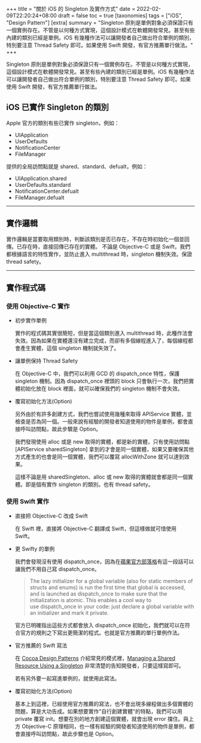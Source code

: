 +++
title = "關於 iOS 的 Singleton 及實作方式"
date = 2022-02-09T22:20:24+08:00
draft = false
toc = true
[taxonomies]
tags = ["iOS", "Design Pattern"]
[extra]
summary = "Singleton 原則是單例對象必須保證只有一個實例存在。不管是以何種方式實現，這個設計模式在軟體開發常見。甚至有些內建的類別已經是單例。iOS 有幾種作法可以讓開發者自己做出符合單例的類別，特別要注意 Thread Safety 即可。如果使用 Swift 開發，有官方推薦單行做法。"
+++

<!-- more -->

Singleton 原則是單例對象必須保證只有一個實例存在。不管是以何種方式實現，這個設計模式在軟體開發常見。甚至有些內建的類別已經是單例。iOS 有幾種作法可以讓開發者自己做出符合單例的類別，特別要注意 Thread Safety 即可。如果使用 Swift 開發，有官方推薦單行做法。


## iOS 已實作 Singleton 的類別

Apple 官方的類別有些已實作 singleton，例如：

- UIApplication
- UserDefaults
- NotificationCenter
- FileManager

提供的全局訪問點就是 shared、standard、defualt，例如：

- UIApplication.shared
- UserDefaults.standard
- NotificationCenter.defualt
- FileManager.defualt

---

## 實作邏輯

實作邏輯是當要取用類別時，判斷該類別是否已存在，不存在時初始化一個並回傳。已存在時，直接回傳已存在的實體。
不論是 Objective-C 或是 Swift，我們都根據語言的特性實作，並防止進入 multithread 時，singleton 機制失效。保證 thread safety。

---

## 實作程式碼
### 使用 Objective-C 實作

- 初步實作單例

    實作的程式碼其實很簡短，但是當這個類別進入 multithread 時，此種作法會失效。因為如果在實體還沒有建立完成，而卻有多個線程進入了，每個線程都會產生實體，這個 singleton 機制就失效了。 
    <script src="https://gist.github.com/KennC/7c20483051029c24e07a81c312a7fa7a.js"></script>
- 讓單例保持 Thread Safety

    在 Objective-C 中，我們可以利用 GCD 的 dispatch_once 特性，保護 singleton 機制。因為 dispatch_once 裡頭的 block 只會執行一次，我們把實體初始化放在 block 裡面，就可以確保我們的 singleton 機制不會失效。 
    <script src="https://gist.github.com/KennC/749da1537d59fd8e2b32efd7a502851c.js"></script>

- 覆寫初始化方法(Option)

    另外由於有許多創建方式，我們也嘗試使用幾種來取得 APIService 實體，並檢查是否為同一個。一般來說有經驗的開發者知道使用的物件是單例，都會直接呼叫訪問點，故此步驟是 Option。
    <script src="https://gist.github.com/KennC/c6663fe3a95a5e8bbb6b02b15c198aee.js"></script>

    我們發現使用 alloc 或是 new 取得的實體，都是新的實體，只有使用訪問點 [APIService sharedSingleton] 拿到的才會是同一個實體，如果又要確保其他方式產生的也會是同一個實體，我們可以覆寫 allocWithZone 就可以達到效果。
    <script src="https://gist.github.com/KennC/8036df6d93898931b1cb9877f1501d24.js"></script>

    這樣不論是用 sharedSingleton、alloc 或 new 取得的實體就會都是同一個實體。即是個有實作 singleton 的類別。也有 thread safety。

### 使用 Swift 實作

- 直接把 Objective-C 改成 Swift

    在 Swift 裡，直接將 Objective-C 翻譯成 Swift，但這樣做就可惜使用 Swift。
    <script src="https://gist.github.com/KennC/8c6e032bc97cf9cde6d45b4dfb2d59cc.js"></script>

- 更 Swifty 的單例
    <script src="https://gist.github.com/KennC/06a476ea732ace6872b840a3e5681c23.js"></script>
    我們會發現沒有使用 dispatch_once，因為在[蘋果官方部落格](https://developer.apple.com/swift/blog/?id=7)有這一段話可以讓我們不用自己寫 dispatch_once。
    > The lazy initializer for a global variable (also for static members of structs and enums) is run the first time that global is accessed, and is launched as dispatch_once to make sure that the initialization is atomic. This enables a cool way to use dispatch_once in your code: just declare a global variable with an initializer and mark it private.

    官方已明確指出這些方式都會放入 dispatch_once 初始化，我們就可以在符合官方的規則之下寫出更簡潔的程式。也就是官方推薦的單行單例作法。

- 官方推薦的 Swift 寫法
    
    在 [Cocoa Design Patterns](https://developer.apple.com/documentation/swift/cocoa_design_patterns#//apple_ref/doc/uid/TP40014216-CH7-ID177) 介紹常見的模式裡，[Managing a Shared Resource Using a Singleton](https://developer.apple.com/documentation/swift/cocoa_design_patterns/managing_a_shared_resource_using_a_singleton) 非常清楚的告知開發者，只要這樣寫即可。
    <script src="https://gist.github.com/KennC/94001b5a60ff43f4a937f48888553641.js"></script>

    若有另外要一起寫進單例的，就使用此寫法。
    <script src="https://gist.github.com/KennC/082e6ff72f5b66dbefe6b7001468909a.js"></script>

- 覆寫初始化方法(Option)

    基本上到這裡，已經使用官方推薦的寫法，也不會出現多線程做出多個實體的問題，算是大功告成。如果想要實作"自行創建實體"的特點，我們可以用 private 覆寫 init。想要在別的地方創建這個實體，就會出現 error 擋住。與上方 Objective-C 原理相同，也一樣有經驗的開發者知道使用的物件是單例，都會直接呼叫訪問點，故此步驟也是 Option。
    <script src="https://gist.github.com/KennC/d662238b0c33dd18d6af36dbef402c15.js"></script>